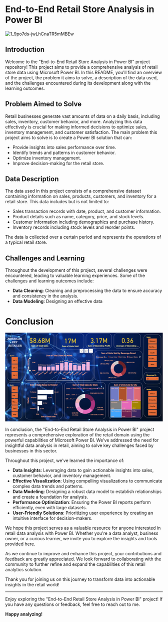 # End-to-End Retail Store Analysis in Power BI

![1_9po7ds-jwLhCnaTR5mMBEw](https://github-production-user-asset-6210df.s3.amazonaws.com/133538251/269371150-76e928da-6327-4011-9cab-ef135b2b74d8.gif?X-Amz-Algorithm=AWS4-HMAC-SHA256&X-Amz-Credential=AKIAVCODYLSA53PQK4ZA%2F20250206%2Fus-east-1%2Fs3%2Faws4_request&X-Amz-Date=20250206T183115Z&X-Amz-Expires=300&X-Amz-Signature=7bb13fc7c6780b53b8f261e14b063b906cfcfdf57418d87bfaf4d915e990998c&X-Amz-SignedHeaders=host)

## Introduction

Welcome to the "End-to-End Retail Store Analysis in Power BI" project repository! This project aims to provide a comprehensive analysis of retail store data using Microsoft Power BI. In this README, you'll find an overview of the project, the problem it aims to solve, a description of the data used, and the challenges encountered during its development along with the learning outcomes.

## Problem Aimed to Solve

Retail businesses generate vast amounts of data on a daily basis, including sales, inventory, customer behavior, and more. Analyzing this data effectively is crucial for making informed decisions to optimize sales, inventory management, and customer satisfaction. The main problem this project aims to solve is to create a Power BI solution that can:

- Provide insights into sales performance over time.
- Identify trends and patterns in customer behavior.
- Optimize inventory management.
- Improve decision-making for the retail store.

## Data Description

The data used in this project consists of a comprehensive dataset containing information on sales, products, customers, and inventory for a retail store. This data includes but is not limited to:

- Sales transaction records with date, product, and customer information.
- Product details such as name, category, price, and stock levels.
- Customer information including demographics and purchase history.
- Inventory records including stock levels and reorder points.

The data is collected over a certain period and represents the operations of a typical retail store.

## Challenges and Learning

Throughout the development of this project, several challenges were encountered, leading to valuable learning experiences. Some of the challenges and learning outcomes include:

- **Data Cleaning**: Cleaning and preprocessing the data to ensure accuracy and consistency in the analysis.
- **Data Modeling**: Designing an effective data

# Conclusion

![Retail Store Analysis](Images/dashboard.jpg)

In conclusion, the "End-to-End Retail Store Analysis in Power BI" project represents a comprehensive exploration of the retail domain using the powerful capabilities of Microsoft Power BI. We've addressed the need for insightful data analysis in retail, aiming to solve key challenges faced by businesses in this sector.

Throughout this project, we've learned the importance of:

- **Data Insights**: Leveraging data to gain actionable insights into sales, customer behavior, and inventory management.
- **Effective Visualization**: Using compelling visualizations to communicate complex data trends and patterns.
- **Data Modeling**: Designing a robust data model to establish relationships and create a foundation for analysis.
- **Performance Optimization**: Ensuring the Power BI reports perform efficiently, even with large datasets.
- **User-Friendly Solutions**: Prioritizing user experience by creating an intuitive interface for decision-makers.

We hope this project serves as a valuable resource for anyone interested in retail data analysis with Power BI. Whether you're a data analyst, business owner, or a curious learner, we invite you to explore the insights and tools provided here.

As we continue to improve and enhance this project, your contributions and feedback are greatly appreciated. We look forward to collaborating with the community to further refine and expand the capabilities of this retail analytics solution.

Thank you for joining us on this journey to transform data into actionable insights in the retail world!

---

Enjoy exploring the "End-to-End Retail Store Analysis in Power BI" project! If you have any questions or feedback, feel free to reach out to me.

**Happy analyzing!**
